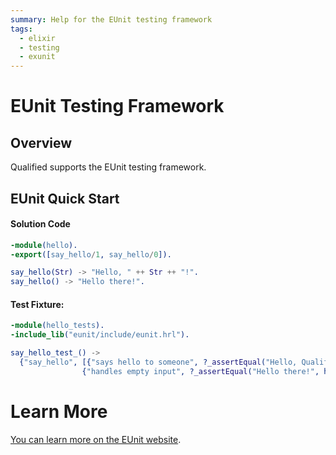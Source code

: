 ```yaml
---
summary: Help for the EUnit testing framework
tags:
  - elixir
  - testing
  - exunit
---
```


# EUnit Testing Framework

## Overview

Qualified supports the EUnit testing framework.

## EUnit Quick Start

#### Solution Code

```erlang
-module(hello).
-export([say_hello/1, say_hello/0]).

say_hello(Str) -> "Hello, " ++ Str ++ "!".
say_hello() -> "Hello there!".
```

#### Test Fixture:

```erlang
-module(hello_tests).
-include_lib("eunit/include/eunit.hrl").

say_hello_test_() ->
  {"say_hello", [{"says hello to someone", ?_assertEqual("Hello, Qualified!", hello:say_hello("Qualified"))},
                {"handles empty input", ?_assertEqual("Hello there!", hello:say_hello())}] }.
```

# Learn More

[You can learn more on the EUnit website](https://erlang.org/doc/man/eunit.html).
